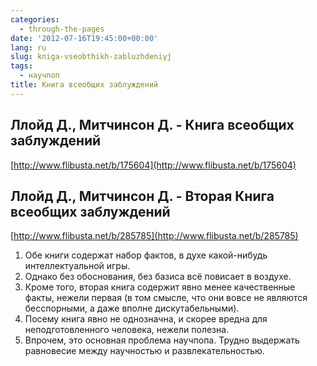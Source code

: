 ```yaml
---
categories:
  - through-the-pages
date: '2012-07-16T19:45:00+00:00'
lang: ru
slug: kniga-vseobthikh-zabluzhdeniyj
tags:
  - научпоп
title: Книга всеобщих заблуждений
---
```



## Ллойд Д., Митчинсон Д. - Книга всеобщих заблуждений
[http://www.flibusta.net/b/175604](http://www.flibusta.net/b/175604)  
## Ллойд Д., Митчинсон Д. - Вторая Книга всеобщих заблуждений
[http://www.flibusta.net/b/285785](http://www.flibusta.net/b/285785)  

1. Обе книги содержат набор фактов, в духе какой-нибудь интеллектуальной игры. 
2. Однако без обоснования, без базиса всё повисает в воздухе. 
3. Кроме того, вторая книга содержит явно менее качественные факты, нежели первая (в том смысле, что они вовсе не являются бесспорными, а даже вполне дискутабельными). 
4. Посему книга явно не однозначна, и скорее вредна для неподготовленного человека, нежели полезна. 
5. Впрочем, это основная проблема научпопа. Трудно выдержать равновесие между научностью и развлекательностью.
